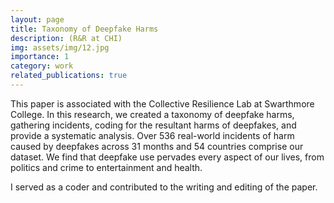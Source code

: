```yaml
---
layout: page
title: Taxonomy of Deepfake Harms
description: (R&R at CHI)
img: assets/img/12.jpg
importance: 1
category: work
related_publications: true
---
```


This paper is associated with the Collective Resilience Lab at Swarthmore College. In this research, we created a taxonomy of deepfake harms, gathering incidents, coding for the resultant harms of deepfakes, and provide a systematic analysis. Over 536
real-world incidents of harm caused by deepfakes across 31 months and 54 countries comprise our dataset. We find that deepfake use pervades every aspect of our lives, from politics and crime to entertainment and health.

I served as a coder and contributed to the writing and editing of the paper.
